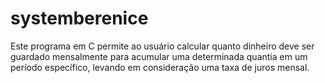 # systemberenice
Este programa em C permite ao usuário calcular quanto dinheiro deve ser guardado mensalmente para acumular uma determinada quantia em um período específico, levando em consideração uma taxa de juros mensal.
